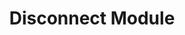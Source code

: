 ---
layout: default
title: Disconnect Module
nav_order: 6
parent: Core Modules
# grand_parent: Modules
---